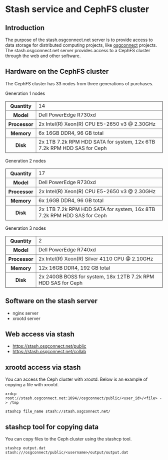 # Stash service and CephFS cluster

## Introduction

The purpose of the stash.osgconnect.net server is to provide access to data storage for distributed computing projects, like [osgconnect](https://www.osgconnect.net) projects. The stash.osgconnect.net server provides access to a CephFS cluster through the web and other software.

## Hardware on the CephFS cluster

<style>
    table, tr, th, td {
        border: 1px solid gray !important;
        border-collapse: collapse;
    }
</style>

The CephFS cluster has 33 nodes from three generations of purchases. 

Generation 1 nodes

<table>
<tr><th>Quantity</th><td>14</td></tr>
<tr><th>Model</th><td>Dell PowerEdge R730xd</td></tr>
<tr><th>Processor</th><td>2x Intel(R) Xeon(R) CPU E5-2650 v3 @ 2.30GHz</td></tr>
<tr><th>Memory</th><td>6x 16GB DDR4, 96 GB total</td></tr>
<tr><th>Disk</th><td>2x 1TB 7.2k RPM HDD SATA for system, 12x 6TB 7.2k RPM HDD SAS for Ceph</td></tr>
</table>

Generation 2 nodes

<table>
<tr><th>Quantity</th><td>17</td></tr>
<tr><th>Model</th><td>Dell PowerEdge R730xd</td></tr>
<tr><th>Processor</th><td>2x Intel(R) Xeon(R) CPU E5-2650 v3 @ 2.30GHz</td></tr>
<tr><th>Memory</th><td>6x 16GB DDR4, 96 GB total</td></tr>
<tr><th>Disk</th><td>2x 1TB 7.2k RPM HDD SATA for system, 16x 8TB 7.2k RPM HDD SAS for Ceph</td></tr>
</table>

Generation 3 nodes

<table>
<tr><th>Quantity</th><td>2</td></tr>
<tr><th>Model</th><td>Dell PowerEdge R740xd</td></tr>
<tr><th>Processor</th><td>2x Intel(R) Xeon(R) Silver 4110 CPU @ 2.10GHz</td></tr>
<tr><th>Memory</th><td>12x 16GB DDR4, 192 GB total</td></tr>
<tr><th>Disk</th><td>2x 240GB BOSS for system, 18x 12TB 7.2k RPM HDD SAS for Ceph</td></tr>
</table>

## Software on the stash server

* nginx server 
* xrootd server

## Web access via stash

* <https://stash.osgconnect.net/public>
* <https://stash.osgconnect.net/collab> 

## xrootd access via stash

You can access the Ceph cluster with xrootd. Below is an example of copying a file with xrootd.

    xrdcp root://stash.osgconnect.net:1094//osgconnect/public/<user_id>/<file> -> /tmp

    stashcp file_name stash://stash.osgconnect.net/

## stashcp tool for copying data

You can copy files to the Ceph cluster using the stashcp tool.

    stashcp output.dat stash:///osgconnect/public/<username>/output/output.dat
